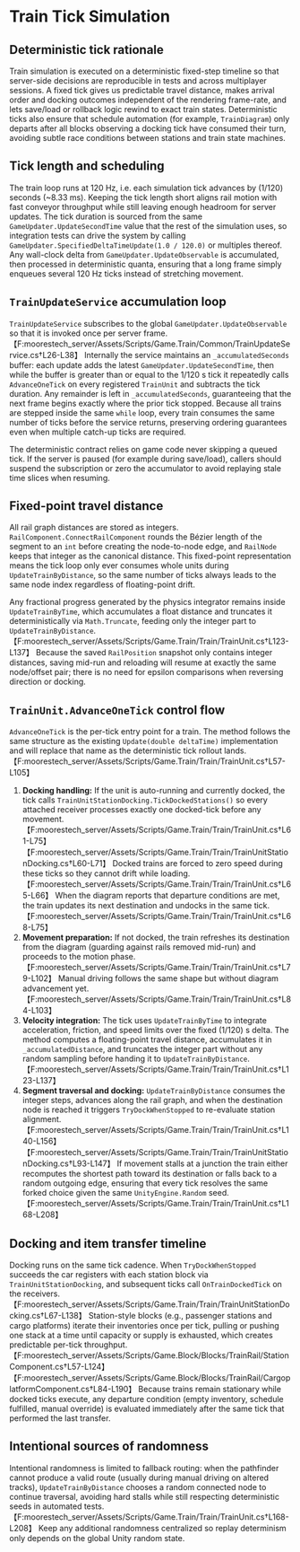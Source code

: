 # Train Tick Simulation

## Deterministic tick rationale
Train simulation is executed on a deterministic fixed-step timeline so that server-side decisions are reproducible in tests and across multiplayer sessions. A fixed tick gives us predictable travel distance, makes arrival order and docking outcomes independent of the rendering frame-rate, and lets save/load or rollback logic rewind to exact train states. Deterministic ticks also ensure that schedule automation (for example, `TrainDiagram`) only departs after all blocks observing a docking tick have consumed their turn, avoiding subtle race conditions between stations and train state machines.

## Tick length and scheduling
The train loop runs at 120 Hz, i.e. each simulation tick advances by \(1/120\) seconds (~8.33 ms). Keeping the tick length short aligns rail motion with fast conveyor throughput while still leaving enough headroom for server updates. The tick duration is sourced from the same `GameUpdater.UpdateSecondTime` value that the rest of the simulation uses, so integration tests can drive the system by calling `GameUpdater.SpecifiedDeltaTimeUpdate(1.0 / 120.0)` or multiples thereof. Any wall-clock delta from `GameUpdater.UpdateObservable` is accumulated, then processed in deterministic quanta, ensuring that a long frame simply enqueues several 120 Hz ticks instead of stretching movement.

## `TrainUpdateService` accumulation loop
`TrainUpdateService` subscribes to the global `GameUpdater.UpdateObservable` so that it is invoked once per server frame.【F:moorestech_server/Assets/Scripts/Game.Train/Common/TrainUpdateService.cs†L26-L38】 Internally the service maintains an `_accumulatedSeconds` buffer: each update adds the latest `GameUpdater.UpdateSecondTime`, then while the buffer is greater than or equal to the 1/120 s tick it repeatedly calls `AdvanceOneTick` on every registered `TrainUnit` and subtracts the tick duration. Any remainder is left in `_accumulatedSeconds`, guaranteeing that the next frame begins exactly where the prior tick stopped. Because all trains are stepped inside the same `while` loop, every train consumes the same number of ticks before the service returns, preserving ordering guarantees even when multiple catch-up ticks are required.

The deterministic contract relies on game code never skipping a queued tick. If the server is paused (for example during save/load), callers should suspend the subscription or zero the accumulator to avoid replaying stale time slices when resuming.

## Fixed-point travel distance
All rail graph distances are stored as integers. `RailComponent.ConnectRailComponent` rounds the Bézier length of the segment to an `int` before creating the node-to-node edge, and `RailNode` keeps that integer as the canonical distance. This fixed-point representation means the tick loop only ever consumes whole units during `UpdateTrainByDistance`, so the same number of ticks always leads to the same node index regardless of floating-point drift.

Any fractional progress generated by the physics integrator remains inside `UpdateTrainByTime`, which accumulates a float distance and truncates it deterministically via `Math.Truncate`, feeding only the integer part to `UpdateTrainByDistance`.【F:moorestech_server/Assets/Scripts/Game.Train/Train/TrainUnit.cs†L123-L137】 Because the saved `RailPosition` snapshot only contains integer distances, saving mid-run and reloading will resume at exactly the same node/offset pair; there is no need for epsilon comparisons when reversing direction or docking.

## `TrainUnit.AdvanceOneTick` control flow
`AdvanceOneTick` is the per-tick entry point for a train. The method follows the same structure as the existing `Update(double deltaTime)` implementation and will replace that name as the deterministic tick rollout lands.【F:moorestech_server/Assets/Scripts/Game.Train/Train/TrainUnit.cs†L57-L105】

1. **Docking handling:** If the unit is auto-running and currently docked, the tick calls `TrainUnitStationDocking.TickDockedStations()` so every attached receiver processes exactly one docked-tick before any movement.【F:moorestech_server/Assets/Scripts/Game.Train/Train/TrainUnit.cs†L61-L75】【F:moorestech_server/Assets/Scripts/Game.Train/Train/TrainUnitStationDocking.cs†L60-L71】 Docked trains are forced to zero speed during these ticks so they cannot drift while loading.【F:moorestech_server/Assets/Scripts/Game.Train/Train/TrainUnit.cs†L65-L66】 When the diagram reports that departure conditions are met, the train updates its next destination and undocks in the same tick.【F:moorestech_server/Assets/Scripts/Game.Train/Train/TrainUnit.cs†L68-L75】
2. **Movement preparation:** If not docked, the train refreshes its destination from the diagram (guarding against rails removed mid-run) and proceeds to the motion phase.【F:moorestech_server/Assets/Scripts/Game.Train/Train/TrainUnit.cs†L79-L102】 Manual driving follows the same shape but without diagram advancement yet.【F:moorestech_server/Assets/Scripts/Game.Train/Train/TrainUnit.cs†L84-L103】
3. **Velocity integration:** The tick uses `UpdateTrainByTime` to integrate acceleration, friction, and speed limits over the fixed \(1/120\) s delta. The method computes a floating-point travel distance, accumulates it in `_accumulatedDistance`, and truncates the integer part without any random sampling before handing it to `UpdateTrainByDistance`.【F:moorestech_server/Assets/Scripts/Game.Train/Train/TrainUnit.cs†L123-L137】
4. **Segment traversal and docking:** `UpdateTrainByDistance` consumes the integer steps, advances along the rail graph, and when the destination node is reached it triggers `TryDockWhenStopped` to re-evaluate station alignment.【F:moorestech_server/Assets/Scripts/Game.Train/Train/TrainUnit.cs†L140-L156】【F:moorestech_server/Assets/Scripts/Game.Train/Train/TrainUnitStationDocking.cs†L93-L147】 If movement stalls at a junction the train either recomputes the shortest path toward its destination or falls back to a random outgoing edge, ensuring that every tick resolves the same forked choice given the same `UnityEngine.Random` seed.【F:moorestech_server/Assets/Scripts/Game.Train/Train/TrainUnit.cs†L168-L208】

## Docking and item transfer timeline
Docking runs on the same tick cadence. When `TryDockWhenStopped` succeeds the car registers with each station block via `TrainUnitStationDocking`, and subsequent ticks call `OnTrainDockedTick` on the receivers.【F:moorestech_server/Assets/Scripts/Game.Train/Train/TrainUnitStationDocking.cs†L67-L138】 Station-style blocks (e.g., passenger stations and cargo platforms) iterate their inventories once per tick, pulling or pushing one stack at a time until capacity or supply is exhausted, which creates predictable per-tick throughput.【F:moorestech_server/Assets/Scripts/Game.Block/Blocks/TrainRail/StationComponent.cs†L57-L124】【F:moorestech_server/Assets/Scripts/Game.Block/Blocks/TrainRail/CargoplatformComponent.cs†L84-L190】 Because trains remain stationary while docked ticks execute, any departure condition (empty inventory, schedule fulfilled, manual override) is evaluated immediately after the same tick that performed the last transfer.

## Intentional sources of randomness
Intentional randomness is limited to fallback routing: when the pathfinder cannot produce a valid route (usually during manual driving on altered tracks), `UpdateTrainByDistance` chooses a random connected node to continue traversal, avoiding hard stalls while still respecting deterministic seeds in automated tests.【F:moorestech_server/Assets/Scripts/Game.Train/Train/TrainUnit.cs†L168-L208】 Keep any additional randomness centralized so replay determinism only depends on the global Unity random state.
